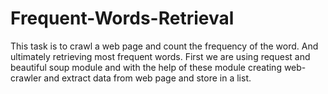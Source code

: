 # Frequent-Words-Retrieval
This task is to crawl a web page and count the frequency of the word. And ultimately retrieving most frequent words. First we are using request and beautiful soup module and with the help of these module creating web-crawler and extract data from web page and store in a list.
